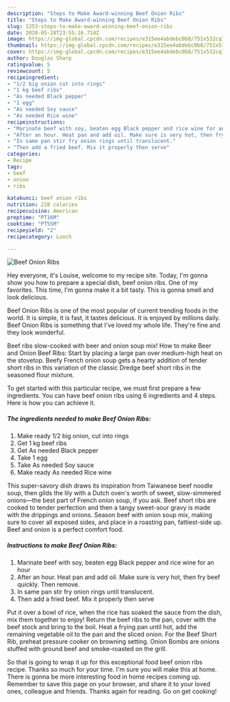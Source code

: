 ```yaml
---
description: "Steps to Make Award-winning Beef Onion Ribs"
title: "Steps to Make Award-winning Beef Onion Ribs"
slug: 1253-steps-to-make-award-winning-beef-onion-ribs
date: 2020-05-28T23:55:16.714Z
image: https://img-global.cpcdn.com/recipes/e315ee4abdebc0b8/751x532cq70/beef-onion-ribs-recipe-main-photo.jpg
thumbnail: https://img-global.cpcdn.com/recipes/e315ee4abdebc0b8/751x532cq70/beef-onion-ribs-recipe-main-photo.jpg
cover: https://img-global.cpcdn.com/recipes/e315ee4abdebc0b8/751x532cq70/beef-onion-ribs-recipe-main-photo.jpg
author: Douglas Sharp
ratingvalue: 5
reviewcount: 5
recipeingredient:
- "1/2 big onion cut into rings"
- "1 kg beef ribs"
- "As needed Black pepper"
- "1 egg"
- "As needed Soy sauce"
- "As needed Rice wine"
recipeinstructions:
- "Marinate beef with soy, beaten egg Black pepper and rice wine for an hour"
- "After an hour. Heat pan and add oil. Make sure is very hot, then fry beef quickly. Then remove."
- "In same pan stir fry onion rings until translucent."
- "Then add a fried beef. Mix it properly then serve"
categories:
- Recipe
tags:
- beef
- onion
- ribs

katakunci: beef onion ribs 
nutrition: 228 calories
recipecuisine: American
preptime: "PT16M"
cooktime: "PT55M"
recipeyield: "2"
recipecategory: Lunch

---
```



![Beef Onion Ribs](https://img-global.cpcdn.com/recipes/e315ee4abdebc0b8/751x532cq70/beef-onion-ribs-recipe-main-photo.jpg)

Hey everyone, it's Louise, welcome to my recipe site. Today, I'm gonna show you how to prepare a special dish, beef onion ribs. One of my favorites. This time, I'm gonna make it a bit tasty. This is gonna smell and look delicious.

Beef Onion Ribs is one of the most popular of current trending foods in the world. It is simple, it is fast, it tastes delicious. It is enjoyed by millions daily. Beef Onion Ribs is something that I've loved my whole life. They're fine and they look wonderful.

Beef ribs slow-cooked with beer and onion soup mix! How to make Beer and Onion Beef Ribs: Start by placing a large pan over medium-high heat on the stovetop. Beefy French onion soup gets a hearty addition of tender short ribs in this variation of the classic Dredge beef short ribs in the seasoned flour mixture.


To get started with this particular recipe, we must first prepare a few ingredients. You can have beef onion ribs using 6 ingredients and 4 steps. Here is how you can achieve it.

<!--inarticleads1-->

##### The ingredients needed to make Beef Onion Ribs:

1. Make ready 1/2 big onion, cut into rings
1. Get 1 kg beef ribs
1. Get As needed Black pepper
1. Take 1 egg
1. Take As needed Soy sauce
1. Make ready As needed Rice wine


This super-savory dish draws its inspiration from Taiwanese beef noodle soup, then gilds the lily with a Dutch oven&#39;s worth of sweet, slow-simmered onions—the best part of French onion soup, if you ask. Beef short ribs are cooked to tender perfection and then a tangy sweet-sour gravy is made with the drippings and onions. Season beef with onion soup mix, making sure to cover all exposed sides, and place in a roasting pan, fattiest-side up. Beef and onion is a perfect comfort food. 

<!--inarticleads2-->

##### Instructions to make Beef Onion Ribs:

1. Marinate beef with soy, beaten egg Black pepper and rice wine for an hour
1. After an hour. Heat pan and add oil. Make sure is very hot, then fry beef quickly. Then remove.
1. In same pan stir fry onion rings until translucent.
1. Then add a fried beef. Mix it properly then serve


Put it over a bowl of rice, when the rice has soaked the sauce from the dish, mix them together to enjoy! Return the beef ribs to the pan, cover with the beef stock and bring to the boil. Heat a frying pan until hot, add the remaining vegetable oil to the pan and the sliced onion. For the Beef Short Rib, preheat pressure cooker on browning setting. Onion Bombs are onions stuffed with ground beef and smoke-roasted on the grill. 

So that is going to wrap it up for this exceptional food beef onion ribs recipe. Thanks so much for your time. I'm sure you will make this at home. There is gonna be more interesting food in home recipes coming up. Remember to save this page on your browser, and share it to your loved ones, colleague and friends. Thanks again for reading. Go on get cooking!
